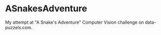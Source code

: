 # ASnakesAdventure
 My attempt at "A Snake's Adventure" Computer Vision challenge on data-puzzels.com. 
